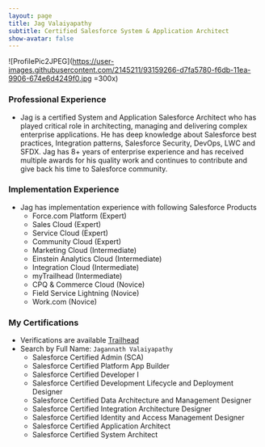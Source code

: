 ```yaml
---
layout: page
title: Jag Valaiyapathy
subtitle: Certified Salesforce System & Application Architect
show-avatar: false
---
```


![ProfilePic2JPEG](https://user-images.githubusercontent.com/2145211/93159266-d7fa5780-f6db-11ea-9906-674e6d4249f0.jpg =300x)

### Professional Experience

* Jag is a certified System and Application Salesforce Architect who has played critical role in architecting, managing and delivering complex enterprise applications. He has deep knowledge about Salesforce best practices, Integration patterns, Salesforce Security, DevOps, LWC and SFDX. Jag has 8+ years of enterprise experience and has received multiple awards for his quality work and continues to contribute and give back his time to Salesforce community.

### Implementation Experience

* Jag has implementation experience with following Salesforce Products
  * Force.com Platform (Expert)
  * Sales Cloud (Expert)
  * Service Cloud (Expert)
  * Community Cloud (Expert)
  * Marketing Cloud (Intermediate)
  * Einstein Analytics Cloud (Intermediate)
  * Integration Cloud (Intermediate)
  * myTrailhead (Intermediate)
  * CPQ & Commerce Cloud (Novice)
  * Field Service Lightning (Novice)
  * Work.com (Novice)

### My Certifications

* Verifications are available [Trailhead](https://trailhead.salesforce.com/credentials/verification) 
* Search by Full Name: `Jagannath Valaiyapathy`
  * Salesforce Certified Admin (SCA)
  * Salesforce Certified Platform App Builder
  * Salesforce Certified Developer I
  * Salesforce Certified Development Lifecycle and Deployment Designer
  * Salesforce Certified Data Architecture and Management Designer
  * Salesforce Certified Integration Architecture Designer
  * Salesforce Certified Identity and Access Management Designer
  * Salesforce Certified Application Architect
  * Salesforce Certified System Architect
